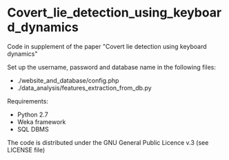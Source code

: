 # Covert_lie_detection_using_keyboard_dynamics

Code in supplement of the paper "Covert lie detection using keyboard dynamics"

Set up the username, password and database name in the following files:
 - ./website_and_database/config.php
 - ./data_analysis/features_extraction_from_db.py

Requirements:
 - Python 2.7
 - Weka framework
 - SQL DBMS

The code is distributed under the GNU General Public Licence v.3 (see LICENSE file)



